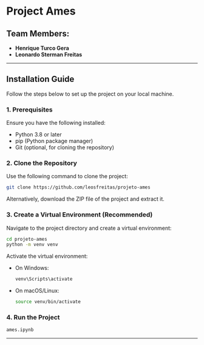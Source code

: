 # Project Ames

## Team Members:
- **Henrique Turco Gera**  
- **Leonardo Sterman Freitas**

---

## Installation Guide

Follow the steps below to set up the project on your local machine.

### 1. Prerequisites
Ensure you have the following installed:
- Python 3.8 or later
- pip (Python package manager)
- Git (optional, for cloning the repository)

### 2. Clone the Repository
Use the following command to clone the project:

```bash
git clone https://github.com/leosfreitas/projeto-ames
```

Alternatively, download the ZIP file of the project and extract it.

### 3. Create a Virtual Environment (Recommended)
Navigate to the project directory and create a virtual environment:

```bash
cd projeto-ames
python -m venv venv
```

Activate the virtual environment:
- On Windows:
  ```bash
  venv\Scripts\activate
  ```
- On macOS/Linux:
  ```bash
  source venv/bin/activate
  ```

### 4. Run the Project

```bash
ames.ipynb
```

---

